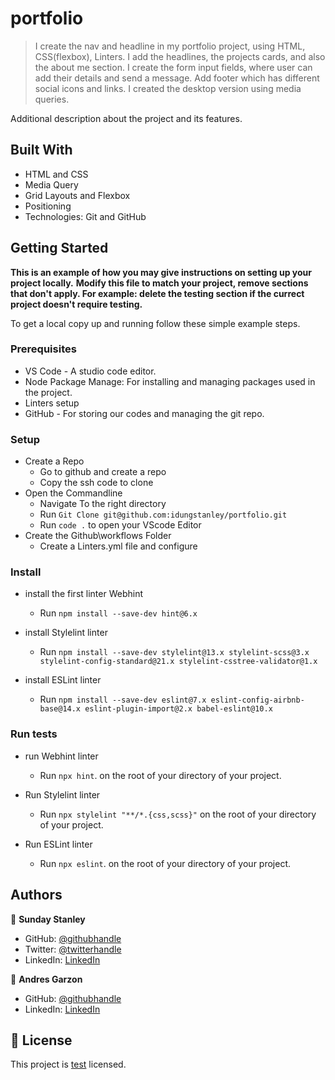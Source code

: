 # portfolio

> I create the nav and headline in my portfolio project, using HTML, CSS(flexbox), Linters.
> I add the headlines, the projects cards, and also the about me section. 
> I create the form input fields, where user can add their details and send a message.
> Add footer which has different social icons and links.
> I created the desktop version using media queries.

Additional description about the project and its features.

## Built With

- HTML and CSS
- Media Query
- Grid Layouts and Flexbox
- Positioning
- Technologies: Git and GitHub

## Getting Started
**This is an example of how you may give instructions on setting up your project locally.**
**Modify this file to match your project, remove sections that don't apply. For example: delete the testing section if the currect project doesn't require testing.**

To get a local copy up and running follow these simple example steps.

### Prerequisites
* VS Code - A studio code editor.
* Node Package Manage: For installing and managing packages used in the project.
* Linters setup
* GitHub - For storing our codes and managing the git repo.

### Setup
* Create a Repo 
  * Go to github and create a repo
  * Copy the ssh code to clone
* Open the Commandline
  * Navigate To the right directory
  * Run ```Git Clone git@github.com:idungstanley/portfolio.git```
  * Run ```code .``` to open your VScode Editor
* Create the Github\workflows Folder
  * Create a Linters.yml file and configure

### Install

* install the first linter Webhint
  * Run ```npm install --save-dev hint@6.x```

* install Stylelint linter
  * Run ```npm install --save-dev stylelint@13.x stylelint-scss@3.x stylelint-config-standard@21.x stylelint-csstree-validator@1.x```

* install ESLint linter
  * Run ```npm install --save-dev eslint@7.x eslint-config-airbnb-base@14.x eslint-plugin-import@2.x babel-eslint@10.x```

### Run tests

* run Webhint linter
    * Run ```npx hint```. on the root of your directory of your project.

* Run Stylelint linter
  * Run ```npx stylelint "**/*.{css,scss}"``` on the root of your directory of your project.

* Run ESLint linter
  * Run ```npx eslint```. on the root of your directory of your project.

## Authors
👤 **Sunday Stanley**
- GitHub: [@githubhandle](https://github.com/idungstanley)
- Twitter: [@twitterhandle](https://twitter.com/IdungStanley)
- LinkedIn: [LinkedIn](https://linkedin.com/in/sundaystanley56)

👤 **Andres Garzon**
- GitHub: [@githubhandle](https://github.com/andgarzonmal)
- LinkedIn: [LinkedIn](https://www.linkedin.com/in/andres-garzon-maldonado-951a2a180)

## 📝 License
This project is [test](./test.md) licensed.